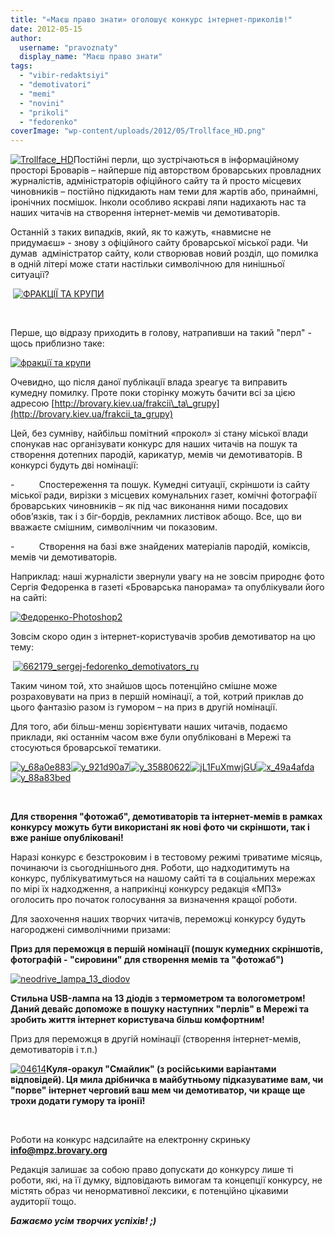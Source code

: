 ```yaml
---
title: "«Маєш право знати» оголошує конкурс інтернет-приколів!"
date: 2012-05-15
author: 
  username: "pravoznaty"
  display_name: "Маєш право знати"
tags: 
  - "vibir-redaktsiyi"
  - "demotivatori"
  - "memi"
  - "novini"
  - "prikoli"
  - "fedorenko"
coverImage: "wp-content/uploads/2012/05/Trollface_HD.png"
---
```


[![](https://mpz.brovary.org/wp-content/uploads/2012/05/Trollface_HD.png "Trollface_HD")](https://mpz.brovary.org/wp-content/uploads/2012/05/Trollface_HD.png)Постійні перли, що зустрічаються в інформаційному просторі Броварів – найперше під авторством броварських провладних журналістів, адміністраторів офіційного сайту та й просто місцевих чиновників – постійно підкидають нам теми для жартів або, принаймні, іронічних посмішок. Інколи особливо яскраві ляпи надихають нас та наших читачів на створення інтернет-мемів чи демотиваторів.

Останній з таких випадків, який, як то кажуть, «навмисне не придумаєш» - знову з офіційного сайту броварської міської ради. Чи думав  адміністратор сайту, коли створював новий розділ, що помилка в одній літері може стати настільки символічною для нинішньої ситуації?

 [![](https://mpz.brovary.org/wp-content/uploads/2012/05/krupy4.jpg "ФРАКЦІЇ ТА КРУПИ")](https://mpz.brovary.org/wp-content/uploads/2012/05/krupy4.jpg)

 

Перше, що відразу приходить в голову, натрапивши на такий "перл" - щось приблизно таке:

[![](https://mpz.brovary.org/wp-content/uploads/2012/05/krupy3.jpg "фракції та крупи")](https://mpz.brovary.org/wp-content/uploads/2012/05/krupy3.jpg)

Очевидно, що після даної публікації влада зреагує та виправить кумедну помилку. Проте поки сторінку можуть бачити всі за цією адресою [http://brovary.kiev.ua/frakcii\_ta\_grupy](http://brovary.kiev.ua/frakcii_ta_grupy)

Цей, без сумніву, найбільш помітний «прокол» зі стану міської влади спонукав нас організувати конкурс для наших читачів на пошук та створення дотепних пародій, карикатур, мемів чи демотиваторів. В конкурсі будуть дві номінації:

\-          Спостереження та пошук. Кумедні ситуації, скріншоти із сайту міської ради, вирізки з місцевих комунальних газет, комічні фотографії броварських чиновників – як під час виконання ними посадових обов’язків, так і з біг-бордів, рекламних листівок абощо. Все, що ви вважаєте смішним, символічним чи показовим.

\-          Створення на базі вже знайдених матеріалів пародій, коміксів, мемів чи демотиваторів.

Наприклад: наші журналісти звернули увагу на не зовсім природнє фото Сергія Федоренка в газеті «Броварська панорама» та опублікували його на сайті:

[![](https://mpz.brovary.org/wp-content/uploads/2012/05/Fedorenko-Photoshop2.jpg "Федоренко-Photoshop2")](https://mpz.brovary.org/wp-content/uploads/2012/05/Fedorenko-Photoshop2.jpg)

Зовсім скоро один з інтернет-користувачів зробив демотиватор на цю тему:

 [![](https://mpz.brovary.org/wp-content/uploads/2012/05/662179_sergej-fedorenko_demotivators_ru.jpg "662179_sergej-fedorenko_demotivators_ru")](https://mpz.brovary.org/wp-content/uploads/2012/05/662179_sergej-fedorenko_demotivators_ru.jpg)

Таким чином той, хто знайшов щось потенційно смішне може розраховувати на приз в першій номінації, а той, котрий приклав до цього фантазію разом із гумором – на приз в другій номінації.

Для того, аби більш-менш зорієнтувати наших читачів, подаємо приклади, які останнім часом вже були опубліковані в Мережі та стосуються броварської тематики.

[![](https://mpz.brovary.org/wp-content/uploads/2012/05/y_68a0e883.jpg "y_68a0e883")](https://mpz.brovary.org/wp-content/uploads/2012/05/y_68a0e883.jpg)[![](https://mpz.brovary.org/wp-content/uploads/2012/05/y_921d90a7.jpg "y_921d90a7")](https://mpz.brovary.org/wp-content/uploads/2012/05/y_921d90a7.jpg)[![](https://mpz.brovary.org/wp-content/uploads/2012/05/y_35880622.jpg "y_35880622")](https://mpz.brovary.org/wp-content/uploads/2012/05/y_35880622.jpg)[![](https://mpz.brovary.org/wp-content/uploads/2012/05/jL1FuXmwjGU.jpg "jL1FuXmwjGU")](https://mpz.brovary.org/wp-content/uploads/2012/05/jL1FuXmwjGU.jpg)[![](https://mpz.brovary.org/wp-content/uploads/2012/05/x_49a4afda.jpg "x_49a4afda")](https://mpz.brovary.org/wp-content/uploads/2012/05/x_49a4afda.jpg)[![](https://mpz.brovary.org/wp-content/uploads/2012/05/y_88a83bed.jpg "y_88a83bed")](https://mpz.brovary.org/wp-content/uploads/2012/05/y_88a83bed.jpg)

 

**Для створення "фотожаб", демотиваторів та інтернет-мемів в рамках конкурсу можуть бути використані як нові фото чи скріншоти, так і вже раніше опубліковані!**

Наразі конкурс є безстроковим і в тестовому режимі триватиме місяць, починаючи із сьогоднішнього дня. Роботи, що надходитимуть на конкурс, публікуватимуться на нашому сайті та в соціальних мережах по мірі їх надходження, а наприкінці конкурсу редакція «МПЗ» оголосить про початок голосування за визначення кращої роботи.

Для заохочення наших творчих читачів, переможці конкурсу будуть нагороджені символічними призами:

**Приз для переможця в першій номінації (пошук кумедних скріншотів, фотографій - "сировини" для створення мемів та "фотожаб")**

[![](https://mpz.brovary.org/wp-content/uploads/2012/05/neodrive_lampa_13_diodov.jpg "neodrive_lampa_13_diodov")](https://mpz.brovary.org/wp-content/uploads/2012/05/neodrive_lampa_13_diodov.jpg)

**Стильна USB-лампа на 13 діодів з термометром та вологометром! Даний девайс допоможе в пошуку наступних "перлів" в Мережі та зробить життя інтернет користувача більш комфортним!**

Приз для переможця в другій номінації (створення інтернет-мемів, демотиваторів і т.п.)

[![](https://mpz.brovary.org/wp-content/uploads/2012/05/04614.jpg "04614")](https://mpz.brovary.org/wp-content/uploads/2012/05/04614.jpg)**Куля-оракул "Смайлик" (з російськими варіантами відповідей). Ця мила дрібничка в майбутньому підказуватиме вам, чи "порве" інтернет черговий ваш мем чи демотиватор, чи краще ще трохи додати гумору та іронії!**

 

Роботи на конкурс надсилайте на електронну скриньку **info@mpz.brovary.org**

Редакція залишає за собою право допускати до конкурсу лише ті роботи, які, на її думку, відповідають вимогам та концепції конкурсу, не містять образ чи ненормативної лексики, є потенційно цікавими аудиторії тощо.

_**Бажаємо усім творчих успіхів! ;)**_

